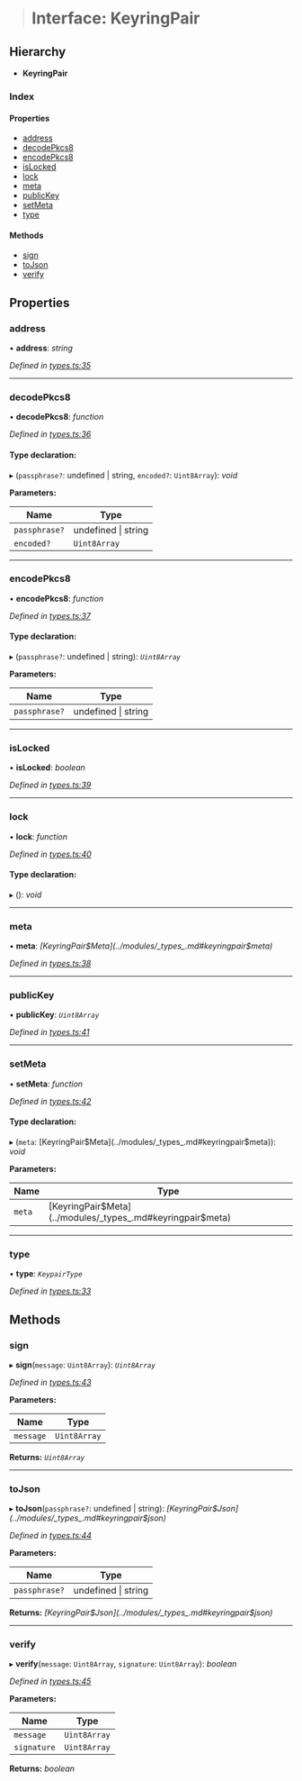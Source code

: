> # Interface: KeyringPair

## Hierarchy

* **KeyringPair**

### Index

#### Properties

* [address](_types_.keyringpair.md#address)
* [decodePkcs8](_types_.keyringpair.md#decodepkcs8)
* [encodePkcs8](_types_.keyringpair.md#encodepkcs8)
* [isLocked](_types_.keyringpair.md#islocked)
* [lock](_types_.keyringpair.md#lock)
* [meta](_types_.keyringpair.md#meta)
* [publicKey](_types_.keyringpair.md#publickey)
* [setMeta](_types_.keyringpair.md#setmeta)
* [type](_types_.keyringpair.md#type)

#### Methods

* [sign](_types_.keyringpair.md#sign)
* [toJson](_types_.keyringpair.md#tojson)
* [verify](_types_.keyringpair.md#verify)

## Properties

###  address

• **address**: *string*

*Defined in [types.ts:35](https://github.com/polkadot-js/common/blob/e5ab357/packages/keyring/src/types.ts#L35)*

___

###  decodePkcs8

• **decodePkcs8**: *function*

*Defined in [types.ts:36](https://github.com/polkadot-js/common/blob/e5ab357/packages/keyring/src/types.ts#L36)*

#### Type declaration:

▸ (`passphrase?`: undefined | string, `encoded?`: `Uint8Array`): *void*

**Parameters:**

Name | Type |
------ | ------ |
`passphrase?` | undefined \| string |
`encoded?` | `Uint8Array` |

___

###  encodePkcs8

• **encodePkcs8**: *function*

*Defined in [types.ts:37](https://github.com/polkadot-js/common/blob/e5ab357/packages/keyring/src/types.ts#L37)*

#### Type declaration:

▸ (`passphrase?`: undefined | string): *`Uint8Array`*

**Parameters:**

Name | Type |
------ | ------ |
`passphrase?` | undefined \| string |

___

###  isLocked

• **isLocked**: *boolean*

*Defined in [types.ts:39](https://github.com/polkadot-js/common/blob/e5ab357/packages/keyring/src/types.ts#L39)*

___

###  lock

• **lock**: *function*

*Defined in [types.ts:40](https://github.com/polkadot-js/common/blob/e5ab357/packages/keyring/src/types.ts#L40)*

#### Type declaration:

▸ (): *void*

___

###  meta

• **meta**: *[KeyringPair$Meta](../modules/_types_.md#keyringpair$meta)*

*Defined in [types.ts:38](https://github.com/polkadot-js/common/blob/e5ab357/packages/keyring/src/types.ts#L38)*

___

###  publicKey

• **publicKey**: *`Uint8Array`*

*Defined in [types.ts:41](https://github.com/polkadot-js/common/blob/e5ab357/packages/keyring/src/types.ts#L41)*

___

###  setMeta

• **setMeta**: *function*

*Defined in [types.ts:42](https://github.com/polkadot-js/common/blob/e5ab357/packages/keyring/src/types.ts#L42)*

#### Type declaration:

▸ (`meta`: [KeyringPair$Meta](../modules/_types_.md#keyringpair$meta)): *void*

**Parameters:**

Name | Type |
------ | ------ |
`meta` | [KeyringPair$Meta](../modules/_types_.md#keyringpair$meta) |

___

###  type

• **type**: *`KeypairType`*

*Defined in [types.ts:33](https://github.com/polkadot-js/common/blob/e5ab357/packages/keyring/src/types.ts#L33)*

## Methods

###  sign

▸ **sign**(`message`: `Uint8Array`): *`Uint8Array`*

*Defined in [types.ts:43](https://github.com/polkadot-js/common/blob/e5ab357/packages/keyring/src/types.ts#L43)*

**Parameters:**

Name | Type |
------ | ------ |
`message` | `Uint8Array` |

**Returns:** *`Uint8Array`*

___

###  toJson

▸ **toJson**(`passphrase?`: undefined | string): *[KeyringPair$Json](../modules/_types_.md#keyringpair$json)*

*Defined in [types.ts:44](https://github.com/polkadot-js/common/blob/e5ab357/packages/keyring/src/types.ts#L44)*

**Parameters:**

Name | Type |
------ | ------ |
`passphrase?` | undefined \| string |

**Returns:** *[KeyringPair$Json](../modules/_types_.md#keyringpair$json)*

___

###  verify

▸ **verify**(`message`: `Uint8Array`, `signature`: `Uint8Array`): *boolean*

*Defined in [types.ts:45](https://github.com/polkadot-js/common/blob/e5ab357/packages/keyring/src/types.ts#L45)*

**Parameters:**

Name | Type |
------ | ------ |
`message` | `Uint8Array` |
`signature` | `Uint8Array` |

**Returns:** *boolean*